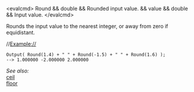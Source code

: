 \<evalcmd\> Round && double && Rounded input value. && value && double && Input value. \</evalcmd\>

Rounds the input value to the nearest integer, or away from zero if equidistant.

//<Example://>

    Output( Round(1.4) + " " + Round(-1.5) + " " + Round(1.6) );
    --> 1.000000 -2.000000 2.000000

*See also:*  
[ceil](ceil.md)  
[floor](floor.md)  
